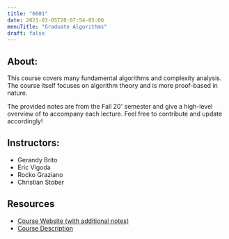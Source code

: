 ```yaml
---
title: "6601"
date: 2021-03-05T20:07:54-05:00
menuTitle: "Graduate Algorithms"
draft: false
---
```


## About:
This course covers many fundamental algorithms and complexity analysis. The course itself focuses on algorithm theory and is more proof-based in nature.

The provided notes are from the Fall 20' semester and give a high-level overview of to accompany each lecture. Feel free to contribute and update accordingly!

## Instructors:
- Gerandy Brito
- Eric Vigoda
- Rocko Graziano
- Christian Stober

## Resources
- [Course Website (with additional notes)](https://gt-algorithms.com/)
- [Course Description](https://omscs.gatech.edu/cs-6515-intro-graduate-algorithms)